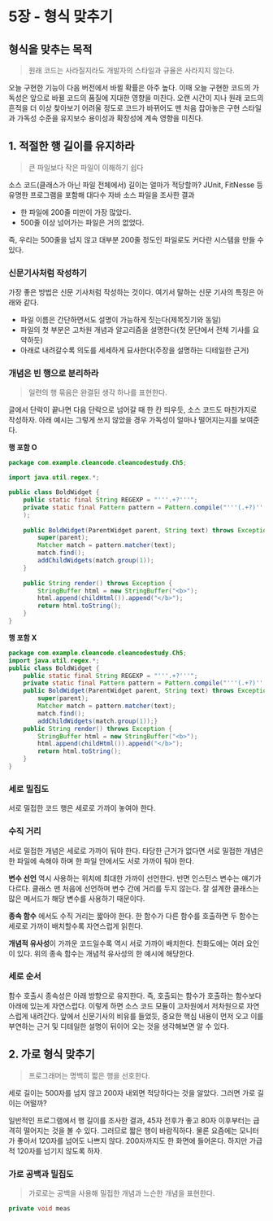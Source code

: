 # 5장 - 형식 맞추기

## 형식을 맞추는 목적

> 원래 코드는 사라질지라도 개발자의 스타일과 규율은 사라지지 않는다.

오늘 구현한 기능이 다음 버전에서 바뀔 확률은 아주 높다. 이때 
오늘 구현한 코드의 가독성은 앞으로 바뀔 코드의 품질에 지대한 영향을 미친다.
오랜 시간이 지나 원래 코드의 흔적을 더 이상 찾아보기 어려울 정도로
코드가 바뀌어도 맨 처음 잡아놓은 구현 스타일과 가독성 수준을 유지보수 용이성과
확장성에 계속 영향을 미친다.

## 1. 적절한 행 길이를 유지하라

> 큰 파일보다 작은 파일이 이해하기 쉽다

소스 코드(클래스가 아닌 파일 전체에서) 길이는 얼마가 적당할까?
JUnit, FitNesse 등 유명한 프로그램을 포함해 대다수 자바 소스 파일을 조사한 결과 
- 한 파일에 200줄 미만이 가장 많았다.
- 500줄 이상 넘어가는 파일은 거의 없었다.

즉, 우리는 500줄을 넘지 않고 대부분 200줄 정도인 파일로도 커다란 시스템을 만들 수 있다.

### 신문기사처럼 작성하기
가장 좋은 방법은 신문 기사처럼 작성하는 것이다. 여기서 말하는 신문 기사의 특징은 아래와 같다.

- 파일 이름은 간단하면서도 설명이 가능하게 짓는다(제목짓기와 동일)
- 파일의 첫 부분은 고차원 개념과 알고리즘을 설명한다(첫 문단에서 전체 기사를 요약하듯)
- 아래로 내려갈수록 의도를 세세하게 묘사한다(주장을 설명하는 디테일한 근거)

### 개념은 빈 행으로 분리하라

> 일련의 행 묶음은 완결된 생각 하나를 표현한다.

글에서 단락이 끝나면 다음 단락으로 넘어갈 때 한 칸 띄우듯, 소스 코드도 마찬가지로 작성하자.
아래 예시는 그렇게 쓰지 않았을 경우 가독성이 얼마나 떨어지는지를 보여준다.

**행 포함 O**
```java
package com.example.cleancode.cleancodestudy.Ch5;

import java.util.regex.*;

public class BoldWidget {
    public static final String REGEXP = "'''.+?'''";
    private static final Pattern pattern = Pattern.compile("'''(.+?)'''", Pattern.MULTILINE + Pattern.DOTALL
    );
    
    public BoldWidget(ParentWidget parent, String text) throws Exception {
        super(parent);
        Matcher match = pattern.matcher(text);
        match.find();
        addChildWidgets(match.group(1));
    }
    
    public String render() throws Exception {
        StringBuffer html = new StringBuffer("<b>");
        html.append(childHtml()).append("</b>");
        return html.toString();
    }
}
```

**행 포함 X**

```java
package com.example.cleancode.cleancodestudy.Ch5;
import java.util.regex.*;
public class BoldWidget {
    public static final String REGEXP = "'''.+?'''";
    private static final Pattern pattern = Pattern.compile("'''(.+?)'''", Pattern.MULTILINE + Pattern.DOTALL);
    public BoldWidget(ParentWidget parent, String text) throws Exception {
        super(parent);
        Matcher match = pattern.matcher(text);
        match.find();
        addChildWidgets(match.group(1));}
    public String render() throws Exception {
        StringBuffer html = new StringBuffer("<b>");
        html.append(childHtml()).append("</b>");
        return html.toString();
    }
}
```

### 세로 밀집도

서로 밀접한 코드 행은 세로로 가까이 놓여야 한다.

### 수직 거리

서로 밀접한 개념은 세로로 가까이 둬야 한다. 타당한 근거가 없다면 서로 밀접한 개념은 한 파일에 속해야 하며
한 파일 안에서도 서로 가까이 둬야 한다. 

**변수 선언** 역시 사용하는 위치에 최대한 가까이 선언한다. 
반면 인스턴스 변수는 얘기가 다르다. 클래스 맨 처음에 선언하며
변수 간에 거리를 두지 않는다. 잘 설계한 클래스는 많은 메서드가 해당 변수를 사용하기 때문이다.

**종속 함수** 에서도 수직 거리는 짧아야 한다. 한 함수가 다른 함수를 호출하면 두 함수는 세로로
가까이 배치할수록 자연스럽게 읽힌다.

**개념적 유사성**이 가까운 코드일수록 역시 서로 가까이 배치한다. 친화도에는 여러 요인이 있다.
위의 종속 함수는 개념적 유사성의 한 예시에 해당한다.

### 세로 순서

함수 호출시 종속성은 아래 방향으로 유지한다. 즉, 호출되는 함수가 호출하는 함수보다 아래에 있는게 자연스럽다.
이렇게 하면 소스 코드 모듈이 고차원에서 저차원으로 자연스럽게 내려간다. 앞에서 신문기사의 비유를 들었듯, 
중요한 핵심 내용이 먼저 오고 이를 부연하는 근거 및 디테일한 설명이 뒤이어 오는 것을 생각해보면 알 수 있다.

## 2. 가로 형식 맞추기
> 프로그래머는 명백히 짧은 행을 선호한다.

세로 길이는 500자를 넘지 않고 200자 내외면 적당하다는 것을 알았다. 그러면 가로 길이는 어떨까?

일반적인 프로그램에서 행 길이를 조사한 결과, 45자 전후가 좋고 80자 이후부터는 급격히 떨어지는 것을 볼 수 있다.
그러므로 짧은 행이 바람직하다. 물론 요즘에는 모니터가 좋아서 120자를 넘어도 나쁘지 않다. 200자까지도 한 화면에 들어온다.
하지만 가급적 120자를 넘기지 않도록 하자.

### 가로 공백과 밀집도

> 가로로는 공백을 사용해 밀접한 개념과 느슨한 개념을 표현한다.

```java
private void meas
```